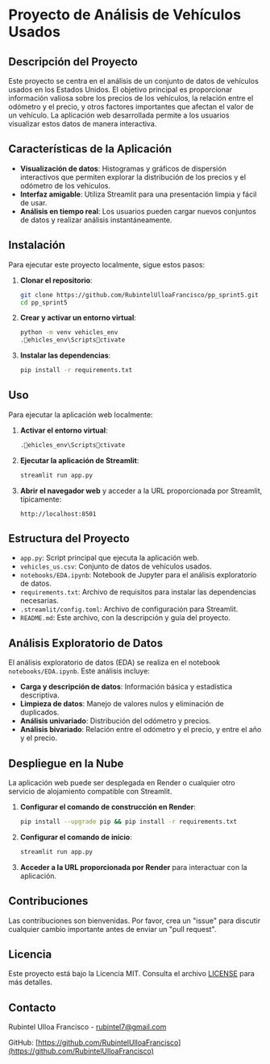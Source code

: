 # Proyecto de Análisis de Vehículos Usados

## Descripción del Proyecto
Este proyecto se centra en el análisis de un conjunto de datos de vehículos usados en los Estados Unidos. El objetivo principal es proporcionar información valiosa sobre los precios de los vehículos, la relación entre el odómetro y el precio, y otros factores importantes que afectan el valor de un vehículo. La aplicación web desarrollada permite a los usuarios visualizar estos datos de manera interactiva.

## Características de la Aplicación
- **Visualización de datos**: Histogramas y gráficos de dispersión interactivos que permiten explorar la distribución de los precios y el odómetro de los vehículos.
- **Interfaz amigable**: Utiliza Streamlit para una presentación limpia y fácil de usar.
- **Análisis en tiempo real**: Los usuarios pueden cargar nuevos conjuntos de datos y realizar análisis instantáneamente.

## Instalación
Para ejecutar este proyecto localmente, sigue estos pasos:

1. **Clonar el repositorio**:
   ```bash
   git clone https://github.com/RubintelUlloaFrancisco/pp_sprint5.git
   cd pp_sprint5
   ```

2. **Crear y activar un entorno virtual**:
   ```bash
   python -m venv vehicles_env
   .ehicles_env\Scriptsctivate
   ```

3. **Instalar las dependencias**:
   ```bash
   pip install -r requirements.txt
   ```

## Uso
Para ejecutar la aplicación web localmente:

1. **Activar el entorno virtual**:
   ```bash
   .ehicles_env\Scriptsctivate
   ```

2. **Ejecutar la aplicación de Streamlit**:
   ```bash
   streamlit run app.py
   ```

3. **Abrir el navegador web** y acceder a la URL proporcionada por Streamlit, típicamente:
   ```
   http://localhost:8501
   ```

## Estructura del Proyecto
- `app.py`: Script principal que ejecuta la aplicación web.
- `vehicles_us.csv`: Conjunto de datos de vehículos usados.
- `notebooks/EDA.ipynb`: Notebook de Jupyter para el análisis exploratorio de datos.
- `requirements.txt`: Archivo de requisitos para instalar las dependencias necesarias.
- `.streamlit/config.toml`: Archivo de configuración para Streamlit.
- `README.md`: Este archivo, con la descripción y guía del proyecto.

## Análisis Exploratorio de Datos
El análisis exploratorio de datos (EDA) se realiza en el notebook `notebooks/EDA.ipynb`. Este análisis incluye:

- **Carga y descripción de datos**: Información básica y estadística descriptiva.
- **Limpieza de datos**: Manejo de valores nulos y eliminación de duplicados.
- **Análisis univariado**: Distribución del odómetro y precios.
- **Análisis bivariado**: Relación entre el odómetro y el precio, y entre el año y el precio.

## Despliegue en la Nube
La aplicación web puede ser desplegada en Render o cualquier otro servicio de alojamiento compatible con Streamlit.

1. **Configurar el comando de construcción en Render**:
   ```bash
   pip install --upgrade pip && pip install -r requirements.txt
   ```

2. **Configurar el comando de inicio**:
   ```bash
   streamlit run app.py
   ```

3. **Acceder a la URL proporcionada por Render** para interactuar con la aplicación.

## Contribuciones
Las contribuciones son bienvenidas. Por favor, crea un "issue" para discutir cualquier cambio importante antes de enviar un "pull request".

## Licencia
Este proyecto está bajo la Licencia MIT. Consulta el archivo [LICENSE](LICENSE) para más detalles.

## Contacto
Rubintel Ulloa Francisco - [rubintel7@gmail.com](mailto:rubintel7@gmail.com)

GitHub: [https://github.com/RubintelUlloaFrancisco](https://github.com/RubintelUlloaFrancisco)
